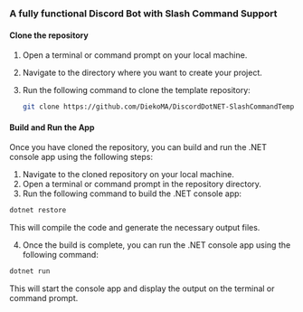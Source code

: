 ### A fully functional Discord Bot with Slash Command Support

#### Clone the repository

1. Open a terminal or command prompt on your local machine.
2. Navigate to the directory where you want to create your project.
3. Run the following command to clone the template repository:

   ```bash
   git clone https://github.com/DiekoMA/DiscordDotNET-SlashCommandTemplate.git
   ```


#### Build and Run the App


Once you have cloned the repository, you can build and run the .NET console app using the following steps:

1. Navigate to the cloned repository on your local machine.
2. Open a terminal or command prompt in the repository directory.
3. Run the following command to build the .NET console app:


```bash
dotnet restore
```

This will compile the code and generate the necessary output files.

4. Once the build is complete, you can run the .NET console app using the following command:

```bash
dotnet run
```

This will start the console app and display the output on the terminal or command prompt.
